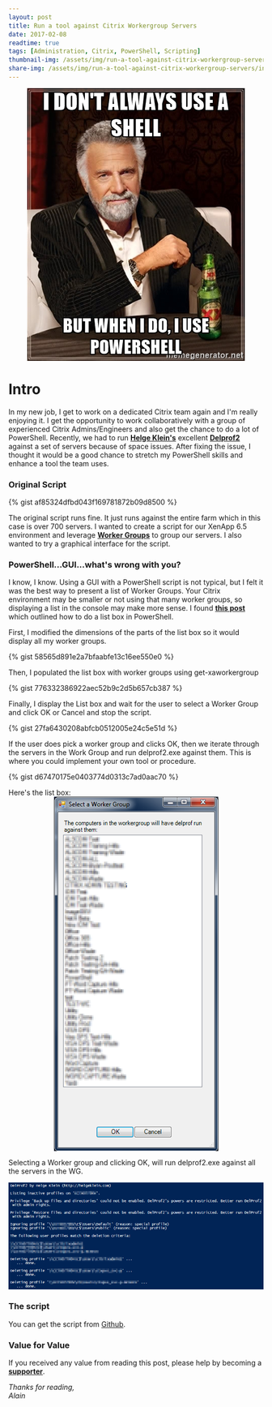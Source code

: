 ```yaml
---
layout: post
title: Run a tool against Citrix Workergroup Servers
date: 2017-02-08
readtime: true
tags: [Administration, Citrix, PowerShell, Scripting]
thumbnail-img: /assets/img/run-a-tool-against-citrix-workergroup-servers/interestingman.jpg
share-img: /assets/img/run-a-tool-against-citrix-workergroup-servers/interestingman.jpg
---
```

<img 
    style="display: block;
		   margin-left: auto;
           margin-right: auto;"
    src="/assets/img/run-a-tool-against-citrix-workergroup-servers/interestingman.jpg" 
    alt="interestingman">

# Intro #
In my new job, I get to work on a dedicated Citrix team again and I'm really enjoying it. I get the opportunity to work collaboratively with a group of experienced Citrix Admins/Engineers and also get the chance to do a lot of PowerShell. Recently, we had to run <a href="https://helgeklein.com/" target="_blank"><b>Helge Klein's</b></a> excellent <a href="https://helgeklein.com/free-tools/delprof2-user-profile-deletion-tool/" target="_blank"><b>Delprof2</b></a> against a set of servers because of space issues. After fixing the issue, I thought it would be a good chance to stretch my PowerShell skills and enhance a tool the team uses.

### Original Script ###
{% gist af85324dfbd043f169781872b09d8500 %}

The original script runs fine. It just runs against the entire farm which in this case is over 700 servers. I wanted to create a script for our XenApp 6.5 environment and leverage <a href="http://knowcitrix.com/worker-group/" target="_blank"><b>Worker Groups</b></a> to group our servers. I also wanted to try a graphical interface for the script.

### PowerShell...GUI...what's wrong with you? ###
I know, I know. Using a GUI with a PowerShell script is not typical, but I felt it was the best way to present a list of Worker Groups. Your Citrix environment may be smaller or not using that many worker groups, so displaying a list in the console may make more sense. I found <a href="https://learn.microsoft.com/en-us/powershell/scripting/samples/selecting-items-from-a-list-box?view=powershell-7.3" target="_blank"><b>this post</b></a> which outlined how to do a list box in PowerShell.

First, I modified the dimensions of the parts of the list box so it would display all my worker groups.

{% gist 58565d891e2a7bfaabfe13c16ee550e0 %}

Then, I populated the list box with worker groups using get-xaworkergroup

{% gist 776332386922aec52b9c2d5b657cb387 %}

Finally, I display the List box and wait for the user to select a Worker Group and click OK or Cancel and stop the script.

{% gist 27fa6430208abfcb0512005e24c5e51d %}

If the user does pick a worker group and clicks OK, then we iterate through the servers in the Work Group and run delprof2.exe against them. This is where you could implement your own tool or procedure.

{% gist d67470175e0403774d0313c7ad0aac70 %}

Here's the list box:
<img 
    style="display: block;
		   margin-left: auto;
           margin-right: auto;"
    src="/assets/img/run-a-tool-against-citrix-workergroup-servers/wg1.png" 
    alt="wg1.png">

Selecting a Worker group and clicking OK, will run delprof2.exe against all the servers in the WG.

<img 
    style="display: block;
		   margin-left: auto;
           margin-right: auto;"
    src="/assets/img/run-a-tool-against-citrix-workergroup-servers/wg2.png" 
    alt="wg2.png">

### The script ###

You can get the script from <a href="https://github.com/alainassaf/run-delprof2" target="_blank">Github</a>.

### Value for Value
If you received any value from reading this post, please help by becoming a [**supporter**](https://www.paypal.com/donate?hosted_button_id=73HNLGA2SGLLU).

*Thanks for reading,*  
*Alain*